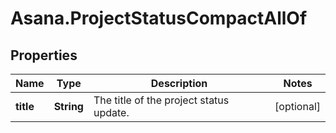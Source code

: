 # Asana.ProjectStatusCompactAllOf

## Properties

Name | Type | Description | Notes
------------ | ------------- | ------------- | -------------
**title** | **String** | The title of the project status update. | [optional] 


